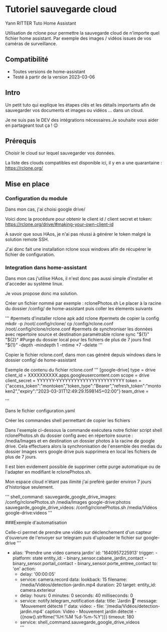 # Tutoriel sauvegarde cloud
Yann RITTER Tuto Home Assistant 

Utilisation de rclone pour permettre la sauvegarde cloud de n'importe quel fichier home assistant.
Par exemple des images / vidéos issues de vos caméras de surveillance.

## Compatibilité
- Toutes versions de home-assistant
- Testé à partir de la version 2023-03-06

## Intro
Un petit tuto qui explique les étapes clés et les détails importants afin de sauvegarder vos documents et images ou vidéos  ... dans un cloud.

Je ne suis pas le DEV des intégrations nécessaires.Je souhaite vous aider en partageant tout ça ! 😉


## Prérequis

Choisir le cloud sur lequel sauvegarder vos données.

La liste des clouds compatibles est disponible ici, il y en a une quarantaine : https://rclone.org/


## Mise en place 

### Configuration du module 


Dans mon cas, j'ai choisi google drive/

Voici donc la procédure pour obtenir le client id / client secret et token: https://rclone.org/drive/#making-your-own-client-id

A savoir que sous HAos, je n'ai pas réussi à générer le token malgré la solution remote SSH.

J'ai donc fait une installation rclone sous windows afin de récupérer le fichier de configuration.

### Integration dans home-assistant 


Dans mon cas j'utilise HAos, il n'est donc pas aussi simple d'installer et d'acceder au système linux.

Je vous propose donc ma solution.

Créer un fichier nommé par exemple : rclonePhotos.sh
Le placer à la racine du dossier /config/ de home-assistant puis coller les élements suivants

'''
#permets d'installer rclone
apk add rclone
#permets de copier la config
mkdir -p /root/.config/rclone/
cp /config/rclone.conf /root/.config/rclone/rclone.conf
#permets de synchroniser les données avec repertoire source et destination paramétrable
rclone sync "${1}" "${2}"
#Purge du dossier local pour les fichiers de plus de 7 jours
find "${1}" -depth -mindepth 1 -mtime +7 -delete
'''


Copier le fichier rclone.conf, dans mon cas généré depuis windows dans le dossier config/ de home-assistant

Exemple de contenu du fichier rclone.conf
'''
[google-drive]
type = drive
client_id = XXXXXXXXXX.apps.googleusercontent.com
scope = drive
client_secret = YYYYYY-YYYYYYYYYYYYYYYYYYYYYYY
token = {"access_token":"montoken","token_type":"Bearer","refresh_token":"montoken2","expiry":"2023-03-31T12:49:29.1598145+02:00"}
team_drive = 

'''

Dans le fichier configuration.yaml

Créer les commandes shell permettant de copier les fichiers

Dans l'exemple ci-dessous la commande exécutera notre fichier script shell rclonePhotos.sh du dossier config avec en répertoire source : /media/Images et en destination un dossier photos à la racine de google drive.
Cela effectuera alors la synchronisation de l'ensemble des medias du dossier Images vers google drive puis supprimera en local les fichiers de plus de 7 jours.

Il est bien evidement possible de supprimer cette purge automatique ou de l'adapter en modifiant le rclonePhotos.sh.

Mon espace cloud n'étant pas ilimité j'ai preféré garder environ 7 jours d'historique seulement. 

'''
shell_command:
  sauvegarde_google_drive_images: /config/rclonePhotos.sh /media/Images google-drive:photos
  sauvegarde_google_drive_videos: /config/rclonePhotos.sh /media/Vidéos google-drive:videos
'''

###Exemple d'automatisation 

Celle-ci permet de prendre une vidéo sur déclenchement d'un capteur d'ouverure
de l'envoyer sur telegram puis d'uploader le fichier sur google-drive
'''
- alias: 'Prendre une video camera jardin'
  id: '1640957225913' 
  trigger:
      - platform: state
        entity_id: 
          - binary_sensor.cabane_jardin_contact
          - binary_sensor.portail_contact
          - binary_sensor.porte_entree_contact
        to: 'on'
  action:
    - delay: '00:00:05'
    - service: camera.record
      data:
        lookback: 15
        filename: /media/Vidéos/detection-jardin.mp4
        duration: 20
      target:
        entity_id: camera.exterieur
    - delay:
        hours: 0
        minutes: 0
        seconds: 40
        milliseconds: 0
    - service: notify.telegram_notification
      data:
        title: 'Jardin 📸'
        message: 'Mouvement détecté !'
        data:
          video:
            - file: '/media/Vidéos/detection-jardin.mp4'
              caption: Vidéo - Mouvement jardin détecté - {{now().strftime('%H:%M %d-%m-%Y')}}
              timeout: 180
    - service: shell_command.sauvegarde_google_drive_videos  
'''
